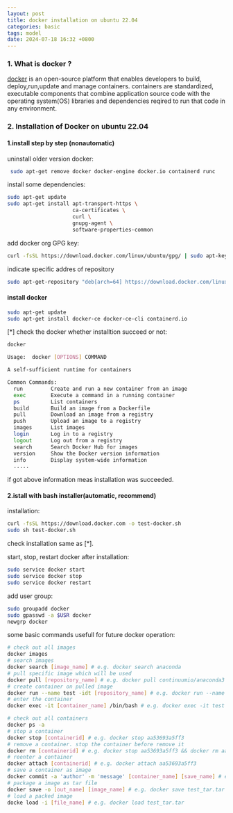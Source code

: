 ```yaml
---
layout: post
title: docker installation on ubuntu 22.04
categories: basic
tags: model
date: 2024-07-18 16:32 +0800
---
```



### 1. What is docker ?
[docker](https://www.docker.com) is an open-source platform that enables developers to build, deploy,run,update and manage containers. containers are standardized, executable components that combine application source code with the operating system(OS) libraries and dependencies reqired to run that code in any environment.

### 2. Installation of Docker on ubuntu 22.04
#### 1.install step by step (nonautomatic)

uninstall older version docker:
```sh
 sudo apt-get remove docker docker-engine docker.io containerd runc
```
install some dependencies:
```sh
sudo apt-get update
sudo apt-get install apt-transport-https \
                     ca-certificates \
                     curl \
                     gnupg-agent \
                     software-properties-common
```
add docker org GPG key:
```sh
curl -fsSL https://download.docker.com/linux/ubuntu/gpg/ | sudo apt-key add -
```
indicate specific addres of repository
```sh
sudo apt-get-repository "deb[arch=64] https://download.docker.com/linux/ubuntu #(lsb_release -cs) stable"
```
#### install docker 
```sh
sudo apt-get update
sudo apt-get install docker-ce docker-ce-cli containerd.io
```
[*] check the docker whether installtion succeed or not:
```sh
docker 

Usage:  docker [OPTIONS] COMMAND

A self-sufficient runtime for containers

Common Commands:
  run         Create and run a new container from an image
  exec        Execute a command in a running container
  ps          List containers
  build       Build an image from a Dockerfile
  pull        Download an image from a registry
  push        Upload an image to a registry
  images      List images
  login       Log in to a registry
  logout      Log out from a registry
  search      Search Docker Hub for images
  version     Show the Docker version information
  info        Display system-wide information
  .....
```
if got above information meas installation was succeeded.

#### 2.istall with bash installer(automatic, recommend)
installation:
```sh
curl -fsSL https://download.docker.com -o test-docker.sh
sudo sh test-docker.sh
```
check installation same as [*].

start, stop, restart docker after installation:
```sh
sudo service docker start
sudo service docker stop
sudo service docker restart
```
add user group:
```sh
sudo groupadd docker
sudo gpasswd -a $USR docker
newgrp docker 
```
some basic commands usefull for future docker operation:
```sh
# check out all images
docker images
# search images
docker search [image_name] # e.g. docker search anaconda
# pull specific image which will be used
docker pull [repository_name] # e.g. docker pull continuumio/anaconda3
# create container on pulled image
docker run --name test -idt [repository_name] # e.g. docker run --name test -idt continuumio/anaconda3
# enter the container
docker exec -it [container_name] /bin/bash # e.g. docker exec -it test /bin/bash 

# check out all containers 
docker ps -a
# stop a container 
docker stop [containerid] # e.g. docker stop aa53693a5ff3
# remove a container. stop the container before remove it 
docker rm [containerid] # e.g. docker stop aa53693a5ff3 && docker rm aa53693a5ff3
# reenter a container
docker attach [containerid] # e.g. docker attach aa53693a5ff3
# save a container as image
docker commit -a 'author' -m 'message' [container_name] [save_name] # e.g. docker commit -a 'AdilAdam' -m 'pytorch' test image_test
# package a image as tar file
docker save -o [out_name] [image_name] # e.g. docker save test_tar.tar image_test
# load a packed image
docke load -i [file_name] # e.g. docker load test_tar.tar

```



